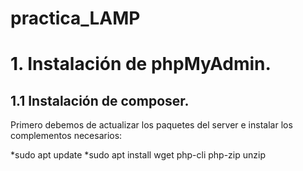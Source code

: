 # practica_LAMP

# 1. Instalación de phpMyAdmin.

## 1.1 Instalación de composer.

Primero debemos de actualizar los paquetes del server e instalar los complementos necesarios:

  *sudo apt update
  *sudo apt install wget php-cli php-zip unzip












